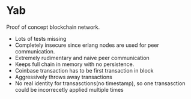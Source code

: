 # Yab

Proof of concept blockchain network.

* Lots of tests missing
* Completely insecure since erlang nodes are used for peer communication.
* Extremely rudimentary and naive peer communication
* Keeps full chain in memory with no persistence.
* Coinbase transaction has to be first transaction in block
* Aggressively throws away transactions
* No real identity for transasctions(no timestamp), so one transasction could be incorrecetly applied multiple times



